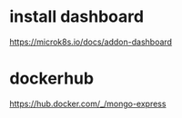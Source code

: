 # install dashboard 
https://microk8s.io/docs/addon-dashboard

# dockerhub 
https://hub.docker.com/_/mongo-express
